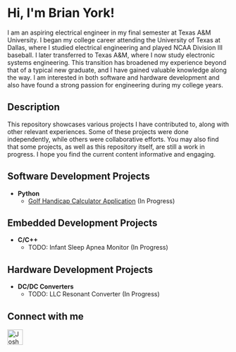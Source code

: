 <h1>Hi, I'm Brian York!</h1>
  I am an aspiring electrical engineer in my final semester at Texas A&M University. I began my college career attending the University of Texas at Dallas, where I studied electrical engineering and played NCAA Division III baseball. I later transferred to Texas A&M, where I now study electronic systems engineering. This transition has broadened my experience beyond that of a typical new graduate, and I have gained valuable knowledge along the way. I am interested in both software and hardware development and also have found a strong passion for engineering during my college years.
  
<h2> Description </h2>  
  This repository showcases various projects I have contributed to, along with other relevant experiences. Some of these projects were done independently, while others were collaborative efforts. You may also find that some projects, as well as this repository itself, are still a work in progress. I hope you find the current content informative and engaging.

<h2> Software Development Projects </h2>

- <b> Python </b>
  - [Golf Handicap Calculator Application](https://github.com/byork6/Handicap-Calculator-Demo) (In Progress)
 
<h2> Embedded Development Projects </h2>

- <b> C/C++ </b>
  - TODO: Infant Sleep Apnea Monitor (In Progress)

<h2> Hardware Development Projects </h2>

- <b> DC/DC Converters </b>
  - TODO: LLC Resonant Converter (In Progress)


<h2> Connect with me</h2>

[<img align="left" alt="JoshMadakor | LinkedIn" width="35px" src="https://cdn-icons-png.flaticon.com/512/174/174857.png" />][linkedin]

[linkedin]: https://www.linkedin.com/in/brian-york-6a86aa263/
